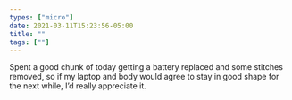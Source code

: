 ```yaml
---
types: ["micro"]
date: 2021-03-11T15:23:56-05:00
title: ""
tags: [""]
---
```

Spent a good chunk of today getting a battery replaced and some stitches removed, so if my laptop and body would agree to stay in good shape for the next while, I’d really appreciate it.
